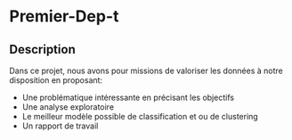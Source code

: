 # Premier-Dep-t
## Description

Dans ce projet, nous avons pour missions de valoriser les données à notre disposition en proposant:
* Une problématique intéressante en précisant les objectifs 
* Une analyse exploratoire 
* Le meilleur modèle possible de classification et ou de clustering
* Un rapport de travail
